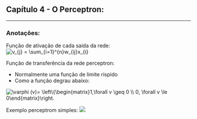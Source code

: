 ## Capítulo 4 - O Perceptron:

<hr>

### Anotações:
Função de ativação de cada saída da rede:
<img src="https://latex.codecogs.com/svg.image?v_{j}&space;=&space;\sum_{i=1}^{n}w_{ij}x_{i}" title="v_{j} = \sum_{i=1}^{n}w_{ij}x_{i}" />

Função de transferência da rede perceptron:
 * Normalmente uma função de limite rispido
 * Como a função degrau abaixo:
<img src="https://latex.codecogs.com/svg.image?\varphi&space;(v)=&space;\left\{\begin{matrix}1,\forall&space;v&space;\geq&space;0&space;\\&space;0,&space;\forall&space;v&space;\le&space;0\end{matrix}\right." title="\varphi (v)= \left\{\begin{matrix}1,\forall v \geq 0 \\ 0, \forall v \le 0\end{matrix}\right." /> 

Exemplo perceptrom simples:
<img src="https://matlabgeeks.com/wp-content/uploads/2011/05/Perceptron.bmp">
